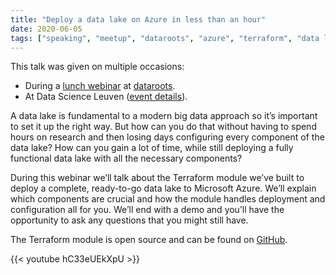 ```yaml
---
title: "Deploy a data lake on Azure in less than an hour"
date: 2020-06-05
tags: ["speaking", "meetup", "dataroots", "azure", "terraform", "data lake"]
---
```


This talk was given on multiple occasions:

* During a [lunch webinar](https://www.meetup.com/dataroots-research/events/270741567/) at [dataroots](https://dataroots.io).
* At Data Science Leuven ([event details](https://www.meetup.com/data-science-leuven/events/273372837/)).

A data lake is fundamental to a modern big data approach so it’s important to set it up the right way. But how can you do that without having to spend hours on research and then losing days configuring every component of the data lake? How can you gain a lot of time, while still deploying a fully functional data lake with all the necessary components?

During this webinar we’ll talk about the Terraform module we’ve built to deploy a complete, ready-to-go data lake to Microsoft Azure. We’ll explain which components are crucial and how the module handles deployment and configuration all for you. We’ll end with a demo and you’ll have the opportunity to ask any questions that you might still have.

The Terraform module is open source and can be found on [GitHub](https://github.com/datarootsio/terraform-module-azure-datalake).

{{< youtube hC33eUEkXpU >}}
